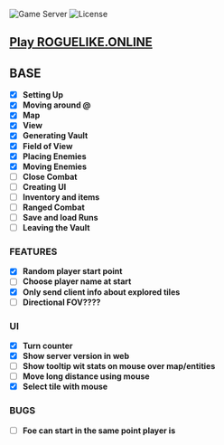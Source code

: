 ![Game Server](https://img.shields.io/badge/Server-0.0.8-orange.svg) ![License](https://img.shields.io/badge/license-%20GNU%20AGPLv3%20-brightgreen)

## **[Play ROGUELIKE.ONLINE](https://roguelike.online)**  

## BASE

- [X] **Setting Up**  
- [X] **Moving around @**  
- [X] **Map**  
- [X] **View**  
- [X] **Generating Vault**  
- [X] **Field of View**  
- [X] **Placing Enemies**  
- [X] **Moving Enemies**  
- [ ] **Close Combat**  
- [ ] **Creating UI**  
- [ ] **Inventory and items**  
- [ ] **Ranged Combat**  
- [ ] **Save and load Runs**  
- [ ] **Leaving the Vault**  

### FEATURES  

- [X] **Random player start point**  
- [ ] **Choose player name at start**  
- [X] **Only send client info about explored tiles**  
- [ ] **Directional FOV????**  

### UI  

- [X] **Turn counter**  
- [X] **Show server version in web**  
- [ ] **Show tooltip wit stats on mouse over map/entities**  
- [ ] **Move long distance using mouse**   
- [X] **Select tile with mouse**

### BUGS

- [ ] **Foe can start in the same point player is**
